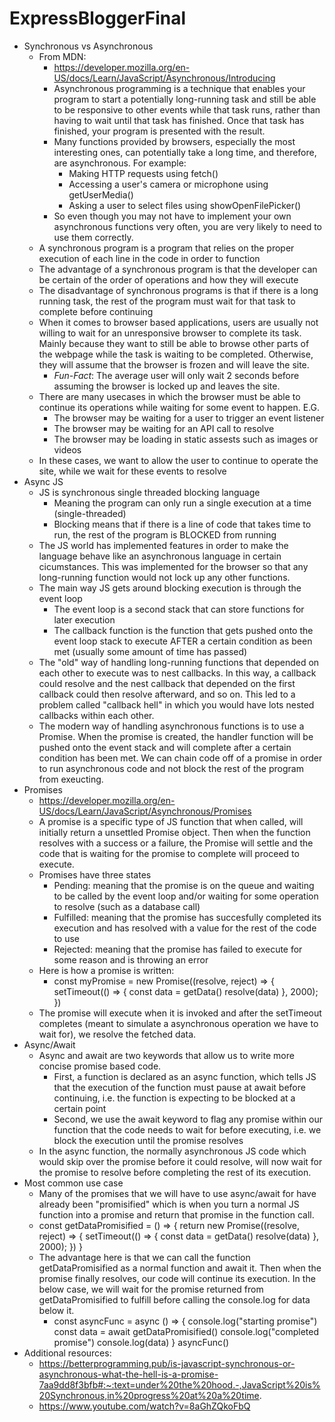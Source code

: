 # ExpressBloggerFinal

 - Synchronous vs Asynchronous
	- From MDN:
		- https://developer.mozilla.org/en-US/docs/Learn/JavaScript/Asynchronous/Introducing
		- Asynchronous programming is a technique that enables your program to start a potentially long-running task and still be able to be responsive to other events while that task runs, rather than having to wait until that task has finished. Once that task has finished, your program is presented with the result.
		- Many functions provided by browsers, especially the most interesting ones, can potentially take a long time, and therefore, are asynchronous. For example:
			- Making HTTP requests using fetch()
			- Accessing a user's camera or microphone using getUserMedia()
			- Asking a user to select files using showOpenFilePicker()
		- So even though you may not have to implement your own asynchronous functions very often, you are very likely to need to use them correctly.
	- A synchronous program is a program that relies on the proper execution of each line in the code in order to function
	- The advantage of a synchronous program is that the developer can be certain of the order of operations and how they will execute
	- The disadvantage of synchronous programs is that if there is a long running task, the rest of the program must wait for that task to complete before continuing
	- When it comes to browser based applications, users are usually not willing to wait for an unresponsive browser to complete its task. Mainly because they want to still be able to browse other parts of the webpage while the task is waiting to be completed. Otherwise, they will assume that the browser is frozen and will leave the site.
		- _Fun-Fact_: The average user will only wait 2 seconds before assuming the browser is locked up and leaves the site.
	- There are many usecases in which the browser must be able to continue its operations while waiting for some event to happen. E.G.
		- The browser may be waiting for a user to trigger an event listener
		- The browser may be waiting for an API call to resolve
		- The browser may be loading in static assests such as images or videos
	- In these cases, we want to allow the user to continue to operate the site, while we wait for these events to resolve
- Async JS
	- JS is synchronous single threaded blocking language
		- Meaning the program can only run a single execution at a time (single-threaded)
		- Blocking means that if there is a line of code that takes time to run, the rest of the program is BLOCKED from running
	- The JS world has implemented features in order to make the language behave like an asynchronous language in certain cicumstances. This was implemented for the browser so that any long-running function would not lock up any other functions. 
	- The main way JS gets around blocking execution is through the event loop
		- The event loop is a second stack that can store functions for later execution
		- The callback function is the function that gets pushed onto the event loop stack to execute AFTER a certain condition as been met (usually some amount of time has passed)
	- The "old" way of handling long-running functions that depended on each other to execute was to nest callbacks. In this way, a callback could resolve and the nest callback that depended on the first callback could then resolve afterward, and so on. This led to a problem called "callback hell" in which you would have lots nested callbacks within each other. 
	- The modern way of handling asynchronous functions is to use a Promise. When the promise is created, the handler function will be pushed onto the event stack and will complete after a certain condition has been met. We can chain code off of a promise in order to run asynchronous code and not block the rest of the program from exeucting.
- Promises
	- https://developer.mozilla.org/en-US/docs/Learn/JavaScript/Asynchronous/Promises
	- A promise is a specific type of JS function that when called, will initially return a unsettled Promise object. Then when the function resolves with a success or a failure, the Promise will settle and the code that is waiting for the promise to complete will proceed to execute.
	- Promises have three states
		- Pending: meaning that the promise is on the queue and waiting to be called by the event loop and/or waiting for some operation to resolve (such as a database call)
		- Fulfilled: meaning that the promise has succesfully completed its execution and has resolved with a value for the rest of the code to use
		- Rejected: meaning that the promise has failed to execute for some reason and is throwing an error
	- Here is how a promise is written:
		- const myPromise = new Promise((resolve, reject) => {
				setTimeout(() => {
					const data = getData()
					resolve(data)
				}, 2000);
			})
	- The promise will execute when it is invoked and after the setTimeout completes (meant to simulate a asynchronous operation we have to wait for), we resolve the fetched data.
- Async/Await
	- Async and await are two keywords that allow us to write more concise promise based code.
		- First, a function is declared as an async function, which tells JS that the execution of the function must pause at await before continuing, i.e. the function is expecting to be blocked at a certain point
		- Second, we use the await keyword to flag any promise within our function that the code needs to wait for before executing, i.e. we block the execution until the promise resolves
	- In the async function, the normally asynchronous JS code which would skip over the promise before it could resolve, will now wait for the promise to resolve before completing the rest of its execution.
- Most common use case
	- Many of the promises that we will have to use async/await for have already been "promisified" which is when you turn a normal JS function into a promise and return that promise in the function call.
	- const getDataPromisified = () => {
			return new Promise((resolve, reject) => {
				setTimeout(() => {
					const data = getData()
					resolve(data)
				}, 2000);
			})
		} 
	- The advantage here is that we can call the function getDataPromisified as a normal function and await it. Then when the promise finally resolves, our code will continue its execution. In the below case, we will wait for the promise returned from getDataPromisified to fulfill before calling the console.log for data below it.
		- const asyncFunc = async () => {
				console.log("starting promise")
				const data = await getDataPromisified()
				console.log("completed promise")
				console.log(data)
			}
			asyncFunc()
- Additional resources:
	- https://betterprogramming.pub/is-javascript-synchronous-or-asynchronous-what-the-hell-is-a-promise-7aa9dd8f3bfb#:~:text=under%20the%20hood.-,JavaScript%20is%20Synchronous,in%20progress%20at%20a%20time.
	- https://www.youtube.com/watch?v=8aGhZQkoFbQ